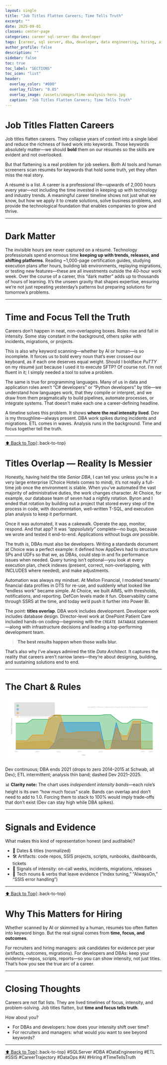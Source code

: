 ```yaml
---
layout: single
title: "Job Titles Flatten Careers; Time Tells Truth"
excerpt: ""
date: 2025-09-01
classes: center-page
categories: career sql-server dba developer
tags: [career, sql server, dba, developer, data engineering, hiring, ai]
author_profile: false
description: ""
sidebar: false
toc: true
toc_label: "SECTIONS"
toc_icon: "list"
header:
  overlay_color: "#000"
  overlay_filter: "0.85"
  overlay_image: /assets/images/time-analysis-hero.jpg
  caption: "Job Titles Flatten Careers; Time Tells Truth"
---
```


<a id="toc" class="visually-hidden"></a>

# Job Titles Flatten Careers

Job titles flatten careers. They collapse years of context into a single label and reduce the richness of lived work into keywords. Those keywords absolutely matter—we should **bold** them on our résumés so the skills are evident and not overlooked.

But that flattening is a real problem for job seekers. Both AI tools and human screeners scan résumés for keywords that hold some truth, yet they often miss the real story.

A résumé is a list. A career is a professional life—upwards of 2,000 hours every year—not including the time invested in keeping up with technology and industry trends. A meaningful career timeline shows not just what we know, but how we apply it to create solutions, solve business problems, and provide the technological foundation that enables companies to grow and thrive.

---

# Dark Matter

The invisible hours are never captured on a résumé. Technology professionals spend enormous time **keeping up with trends, releases, and shifting platforms**. Reading ~1,000-page certification guides, studying execution plans after hours, building lab environments, replaying migrations, or testing new features—these are all investments outside the 40-hour work week. Over the course of a career, this “dark matter” adds up to thousands of hours of learning. It’s the unseen gravity that shapes expertise, ensuring we’re not just repeating yesterday’s patterns but preparing solutions for tomorrow’s problems.

---

# Time and Focus Tell the Truth

Careers don’t happen in neat, non-overlapping boxes. Roles rise and fall in intensity. Some stay constant in the background, others spike with incidents, migrations, or projects.

This is also why keyword scanning—whether by AI or human—is so incomplete. It forces us to bold every noun that’s ever crossed our keyboard, as if each one deserves equal weight. Should I boldface *PuTTY* on my résumé just because I used it to execute SFTP? Of course not. I’m not fluent in it; I simply needed a tool to solve a problem.

The same is true for programming languages. Many of us in data and application roles aren’t “C# developers” or “Python developers” by title—we understand how languages work, that they compile or interpret, and we draw from them pragmatically to build pipelines, automate processes, or integrate systems. That doesn’t make each one a career-defining headline.

A timeline solves this problem. It shows **where the real intensity lived**. Dev is my throughline—always present. DBA work spikes during incidents and migrations. ETL comes in waves. Analysis runs in the background. Time and focus together tell the truth.

---
[⬆ Back to Top](#toc){:.back-to-top}
# Titles Overlap — Reality Is Messier

Honestly, having held the title *Senior DBA*, I can tell you: unless you’re in a very large enterprise (Choice Hotels comes to mind), it’s not really a full-time job once the environment is stable. When you’ve automated the vast majority of administrative duties, the work changes character. At Choice, for example, our database team of seven had a nightly rotation. Byron and I ended that rotation by building out a project that stored every step of the process in code, with documentation, well-written T-SQL, and execution plan analysis to keep it performant.

Once it was automated, it was a cakewalk. Operate the app, monitor, respond. And that app? It was *“appsolutely”* complete—no bugs, because we wrote and tested it end-to-end. Applications without bugs *are* possible.

The truth is, DBAs must also be developers. Writing a standards document at Choice was a perfect example: it defined how AppDevs had to structure SPs and UDFs so that we, as DBAs, could step in and fix performance issues when needed. Query tuning isn’t optional—you look at every execution plan, check indexes (present, correct, non-overlapping, with INCLUDES where needed), and make adjustments.

Automation was always my mindset. At Mellon Financial, I modeled tenants’ financial data profiles in DTS for re-use, and suddenly what looked like “endless work” became simple. At Choice, we built AIMS, with thresholds, notifications, and reporting. DefCon levels made it fun. Observability came through SSRS at the time, and today we’d push it further into Power BI.

The point: **titles overlap**. DBA work includes development. Developer work includes database design. Director-level work at OnePoint Patient Care included hands-on coding—beginning with the `CREATE DATABASE` statement—along with infrastructure decisions and leading a top-performing development team. 

> **The best results happen when those walls blur.**

That’s also why I’ve always admired the title *Data Architect*. It captures the reality that careers aren’t narrow lanes—they’re about designing, building, and sustaining solutions end to end.

---

# The Chart & Rules

![Roles Over Time Area Chart](/assets/images/time-analysis-area-chart.svg)

Dev continuous; DBA ends 2021 (drops to zero 2014–2015 at Schwab, all Dev); 
ETL intermittent; analysis thin band; dashed Dev 2021–2025.

📊 **Clarity note:** The chart uses *independent intensity bands*—each role’s height is its own “how much focus” scale. Bands can overlap and don’t need to add to 1.0. Forcing them to stack to 100% would imply trade-offs that don’t exist (Dev can stay high while DBA spikes).

---

# Signals and Evidence

What makes this kind of representation honest (and auditable)?

- 📅 Dates & titles (normalized)  
- 🛠️ Artifacts: code repos, SSIS projects, scripts, runbooks, dashboards, tickets  
- 🚨 Signals of intensity: on-call weeks, incidents, migrations, releases  
- 🔑 Tech nouns & verbs that leave evidence (“index tuning,” “AlwaysOn,” “SSIS error handling”)  

---
[⬆ Back to Top](#toc){:.back-to-top}
# Why This Matters for Hiring

Whether scanned by AI or skimmed by a human, résumés too often flatten into keyword bingo. But the real signal comes from **time, focus, and outcomes**.

For recruiters and hiring managers: ask candidates for evidence per year (artifacts, outcomes, migrations). For developers and DBAs: keep your evidence—repos, scripts, reports—so you can show intensity, not just titles. That’s how you see the true arc of a career.

---

# Closing Thoughts

Careers are not flat lists. They are lived timelines of focus, intensity, and problem-solving. Job titles flatten, but **time and focus tells truth**.

How about you?  
- For DBAs and developers: how does your intensity shift over time?  
- For recruiters and managers: what would you want to see beyond keywords?  

---
[⬆ Back to Top](#toc){:.back-to-top}
#SQLServer #DBA #DataEngineering #ETL #SSIS #CareerTrajectory #DataOps #AI #Hiring #TimeTellsTruth
